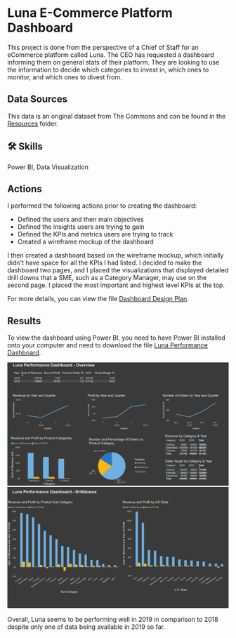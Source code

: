 
# Luna E-Commerce Platform Dashboard 

This project is done from the perspective of a Chief of Staff for an eCommerce platform called Luna. The CEO has requested a dashboard informing them on general stats of their platform. They are looking to use the information to decide which categories to invest in, which ones to monitor, and which ones to divest from. 

## Data Sources

This data is an original dataset from The Commons and can be found in the <a href="https://github.com/teresa-le/luna_ecommerce_dashboard/tree/main/resources">Resources</a> folder. 

## 🛠 Skills
Power BI, Data Visualization 

## Actions

I performed the following actions prior to creating the dashboard: 

* Defined the users and their main objectives
* Defined the insights users are trying to gain 
* Defined the KPIs and metrics users are trying to track 
* Created a wireframe mockup of the dashboard 

I then created a dashboard based on the wireframe mockup, which initially didn't have space for all the KPIs I had listed. I decided to make the dashboard two pages, and I placed the visualizations that displayed detailed drill downs that a SME, such as a Category Manager, may use on the second page. I placed the most important and highest level KPIs at the top. 

For more details, you can view the file <a href="https://github.com/teresa-le/luna_ecommerce_dashboard/blob/main/Dashboard%20Design%20Plan.xlsx">Dashboard Design Plan</a>. 

## Results 

To view the dashboard using Power BI, you need to have Power BI installed onto your computer and need to download the file <a href="https://github.com/teresa-le/luna_ecommerce_dashboard/blob/main/Luna%20Performance%20Dashboard.pbix">Luna Performance Dashboard</a>. 

<img src="https://github.com/teresa-le/luna_ecommerce_dashboard/blob/main/resources/Dashboard%20Overview.jpg"> 

<img src="https://github.com/teresa-le/luna_ecommerce_dashboard/blob/main/resources/Dashboard%20Drilldowns.jpg">

Overall, Luna seems to be performing well in 2019 in comparison to 2018 despite only one of data being available in 2019 so far. 
